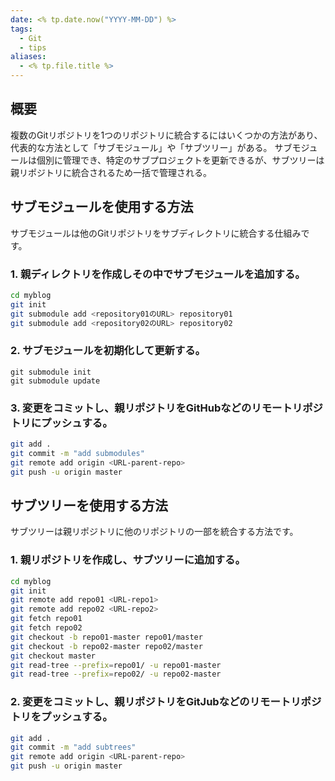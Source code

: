 ```yaml
---
date: <% tp.date.now("YYYY-MM-DD") %>
tags:
  - Git
  - tips
aliases:
  - <% tp.file.title %>
---
```

## 概要

複数のGitリポジトリを1つのリポジトリに統合するにはいくつかの方法があり、代表的な方法として「サブモジュール」や「サブツリー」がある。
サブモジュールは個別に管理でき、特定のサブプロジェクトを更新できるが、サブツリーは親リポジトリに統合されるため一括で管理される。

## サブモジュールを使用する方法

サブモジュールは他のGitリポジトリをサブディレクトリに統合する仕組みです。

### 1. 親ディレクトリを作成しその中でサブモジュールを追加する。

```sh
cd myblog
git init
git submodule add <repository01のURL> repository01
git submodule add <repository02のURL> repository02
```

### 2. サブモジュールを初期化して更新する。

```SH
git submodule init
git submodule update
```

### 3. 変更をコミットし、親リポジトリをGitHubなどのリモートリポジトリにプッシュする。

```sh
git add .
git commit -m "add submodules"
git remote add origin <URL-parent-repo>
git push -u origin master
```

## サブツリーを使用する方法

サブツリーは親リポジトリに他のリポジトリの一部を統合する方法です。

### 1. 親リポジトリを作成し、サブツリーに追加する。

```sh
cd myblog 
git init 
git remote add repo01 <URL-repo1>
git remote add repo02 <URL-repo2>
git fetch repo01
git fetch repo02
git checkout -b repo01-master repo01/master
git checkout -b repo02-master repo02/master 
git checkout master 
git read-tree --prefix=repo01/ -u repo01-master 
git read-tree --prefix=repo02/ -u repo02-master
```

### 2. 変更をコミットし、親リポジトリをGitJubなどのリモートリポジトリをプッシュする。

```sh
git add .
git commit -m "add subtrees"
git remote add origin <URL-parent-repo>
git push -u origin master
```
